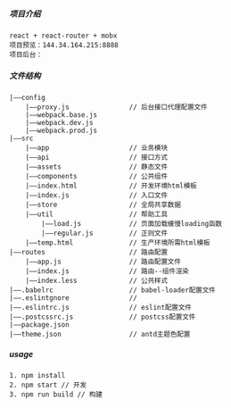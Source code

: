 ##### 项目介绍
    react + react-router + mobx
    项目预览：144.34.164.215:8888
    项目后台： 

##### 文件结构  
    |——config
        |——proxy.js               // 后台接口代理配置文件
        |——webpack.base.js
        |——webpack.dev.js
        |——webpack.prod.js
    |——src                     
        |——app                    // 业务模块
        |——api                    // 接口方式
        |——assets                 // 静态文件
        |——components             // 公共组件
        |——index.html             // 开发环境html模板
        |——index.js               // 入口文件
        |——store                  // 全局共享数据
        |——util                   // 帮助工具
            |——load.js            // 页面加载缓慢loading函数
            |——regular.js         // 正则文件
        |——temp.html              // 生产环境所需html模板
    |——routes                     // 路由配置
        |——app.js                 // 路由配置文件
        |——index.js               // 路由--组件渲染
        |——index.less             // 公共样式
    |——.babelrc                   // babel-loader配置文件
    |——.eslintgnore               // 
    |——.eslintrc.js               // eslint配置文件
    |——.postcssrc.js              // postcss配置文件
    |——package.json   
    |——theme.json                 // antd主题色配置
##### usage
    1. npm install
    2. npm start // 开发
    3. npm run build // 构建
